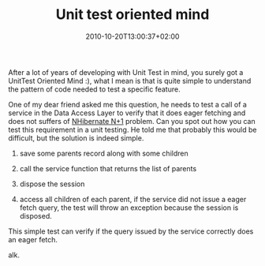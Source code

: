 ﻿---
title: "Unit test oriented mind"
description: ""
date: 2010-10-20T13:00:37+02:00
draft: false
tags: [Testing]
categories: [Testing]
---
After a lot of years of developing with Unit Test in mind, you surely got a UnitTest Oriented Mind :), what I mean is that is quite simple to understand the pattern of code needed to test a specific feature.

One of my dear friend asked me this question, he needs to test a call of a service in the Data Access Layer to verify that it does eager fetching and does not suffers of [NHibernate N+1](http://ayende.com/Blog/archive/2006/05/02/CombatingTheSelectN1ProblemInNHibernate.aspx) problem. Can you spot out how you can test this requirement in a unit testing. He told me that probably this would be difficult, but the solution is indeed simple.

1) save some parents record along with some children

2) call the service function that returns the list of parents

3) dispose the session

4) access all children of each parent, if the service did not issue a eager fetch query, the test will throw an exception because the session is disposed.

This simple test can verify if the query issued by the service correctly does an eager fetch.

alk.
